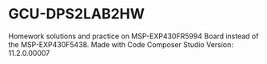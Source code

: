 # GCU-DPS2LAB2HW

Homework solutions and practice on MSP-EXP430FR5994 Board instead of the MSP-EXP430F5438.
Made with Code Composer Studio  Version: 11.2.0.00007 
